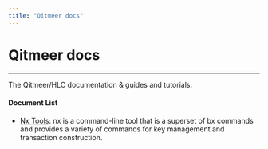 ```yaml
---
title: "Qitmeer docs"
---
```


# Qitmeer docs

------------

The Qitmeer/HLC documentation &amp; guides and tutorials. 

#### Document List

 - [Nx Tools](/en/nxtools/): nx is a command-line tool that is a superset of bx commands and provides a variety of commands for key management and transaction construction.
